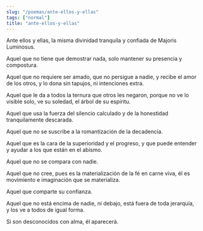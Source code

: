 ```yaml
---
slug: "/poemas/ante-ellos-y-ellas"
tags: ["normal"]
title: "ante-ellos-y-ellas"
---
```

Ante ellos y ellas, la misma divinidad tranquila y confiada de Majoris Luminosus.

 

Aquel que no tiene que demostrar nada, solo mantener su presencia y compostura.

 

Aquel que no requiere ser amado, que no persigue a nadie, y recibe el amor de los otros, y lo dona sin tapujos, ni intenciones extra.

 

Aquel que le da a todos la ternura que otros les negaron, porque no ve lo visible solo, ve su soledad, el árbol de su espíritu.

 

Aquel que usa la fuerza del silencio calculado y de la honestidad tranquilamente descarada.

 

Aquel que no se suscribe a la romantización de la decadencia.

 

Aquel que es la cara de la superioridad y el progreso, y que puede entender y ayudar a los que están en el abismo.

 

Aquel que no se compara con nadie.

 

Aquel que no cree, pues es la materialización de la fé en carne viva, él es movimiento e imaginación que se materializa.

 

Aquel que comparte su confianza.

 

Aquel que no está encima de nadie, ni debajo, está fuera de toda jerarquía, y los ve a todos de igual forma.

 

Si son desconocidos con alma, él aparecerá.